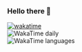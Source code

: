 ### Hello there 👋
[![wakatime](https://wakatime.com/badge/user/8b2a3d9c-f782-46b7-ac76-372ee352f174.svg)](https://wakatime.com/@8b2a3d9c-f782-46b7-ac76-372ee352f174)
<br/>
![WakaTime daily](https://wakatime.com/share/@MightyMato/7dcfd5f7-e336-45e7-a3f9-c7df34e00d9c.svg)
<br/>
![WakaTime languages](https://wakatime.com/share/@MightyMato/99acbe4f-a88c-4c39-8513-77915cc83c54.svg)
<!--![GitHub Streak](https://streak-stats.demolab.com?user=xzovin00&theme=dark&exclude_days=Sun%2CSat&cache=1)-->

<!--**xzovin00/xzovin00** is a ✨ _special_ ✨ repository because its `README.md` (this file) appears on your GitHub profile.

Here are some ideas to get you started:

- 🔭 I’m currently working on ...
- 🌱 I’m currently learning ...
- 👯 I’m looking to collaborate on ...
- 🤔 I’m looking for help with ...
- 💬 Ask me about ...
- 📫 How to reach me: ...
- 😄 Pronouns: ...
- ⚡ Fun fact: ...
-->
